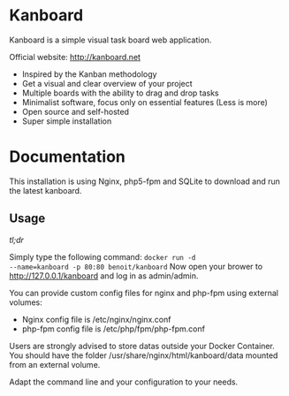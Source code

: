 # Kanboard

Kanboard is a simple visual task board web application.

Official website: http://kanboard.net

- Inspired by the Kanban methodology
- Get a visual and clear overview of your project
- Multiple boards with the ability to drag and drop tasks
- Minimalist software, focus only on essential features (Less is more)
- Open source and self-hosted
- Super simple installation

# Documentation
This installation is using Nginx, php5-fpm and SQLite to download and run the latest kanboard.

## Usage
_tl;dr_

Simply type the following command:
<code>docker run -d --name=kanboard -p 80:80 benoit/kanboard</code>
Now open your brower to http://127.0.0.1/kanboard and log in as admin/admin.

You can provide custom config files for nginx and php-fpm using external volumes:
- Nginx config file is /etc/nginx/nginx.conf
- php-fpm config file is /etc/php/fpm/php-fpm.conf

Users are strongly advised to store datas outside your Docker Container. You should have the folder /usr/share/nginx/html/kanboard/data mounted from an external volume.

Adapt the command line and your configuration to your needs.
